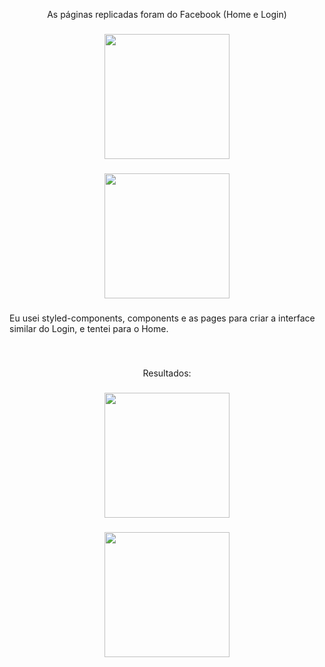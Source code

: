 <p align="center">As páginas replicadas foram do Facebook (Home e Login)</p>

###

<div align="center">
  <img height="200" src="https://encrypted-tbn0.gstatic.com/images?q=tbn:ANd9GcSJfXFKKblI4CL-R-4tdqc5l0kFrJIcakg6Ow&s"  />
</div>

###

<div align="center">
  <img height="200" src="https://i.ytimg.com/vi/sYWHmphmEio/maxresdefault.jpg"  />
</div>

###

<p align="left">Eu usei styled-components, components e as pages para criar a interface similar do Login, e tentei para o Home.</p>

###

<br clear="both">

<p align="center">Resultados:</p>

###

<div align="center">
  <img height="200" src="![Captura de tela_1-11-2024_113446_localhost](https://github.com/user-attachments/assets/d3840120-89c6-4c6d-a4d5-c4f6b922b121)
"  />
</div>

###

<div align="center">
  <img height="200" src="https://i.imgflip.com/65efzo.gif"  />
</div>

###
